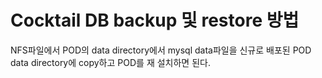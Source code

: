 # Cocktail DB backup 및 restore 방법

NFS파일에서 POD의 data directory에서 mysql data파일을 신규로 배포된 POD data directory에 copy하고 POD를 재 설치하면 된다.

